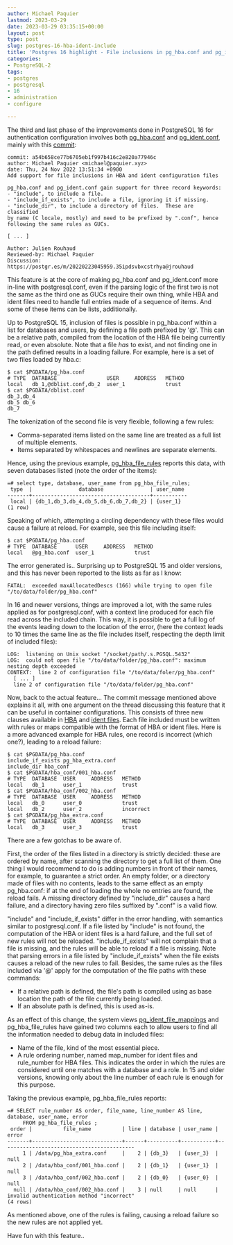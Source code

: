 ```yaml
---
author: Michael Paquier
lastmod: 2023-03-29
date: 2023-03-29 03:35:15+00:00
layout: post
type: post
slug: postgres-16-hba-ident-include
title: 'Postgres 16 highlight - File inclusions in pg_hba.conf and pg_ident.conf'
categories:
- PostgreSQL-2
tags:
- postgres
- postgresql
- 16
- administration
- configure

---
```


The third and last phase of the improvements done in PostgreSQL 16 for
authentication configuration involves both
[pg\_hba.conf](https://www.postgresql.org/docs/devel/auth-pg-hba-conf.html)
and [pg\_ident.conf](https://www.postgresql.org/docs/devel/auth-username-maps.html),
mainly with this
[commit](https://git.postgresql.org/gitweb/?p=postgresql.git;a=commit;h=a54b658):

    commit: a54b658ce77b6705eb1f997b416c2e820a77946c
    author: Michael Paquier <michael@paquier.xyz>
    date: Thu, 24 Nov 2022 13:51:34 +0900
    Add support for file inclusions in HBA and ident configuration files

    pg_hba.conf and pg_ident.conf gain support for three record keywords:
    - "include", to include a file.
    - "include_if_exists", to include a file, ignoring it if missing.
    - "include_dir", to include a directory of files.  These are classified
    by name (C locale, mostly) and need to be prefixed by ".conf", hence
    following the same rules as GUCs.

    [ ... ]

    Author: Julien Rouhaud
    Reviewed-by: Michael Paquier
    Discussion: https://postgr.es/m/20220223045959.35ipdsvbxcstrhya@jrouhaud

This feature is at the core of making pg\_hba.conf and pg\_ident.conf more
in-line with postgresql.conf, even if the parsing logic of the first two is not
the same as the third one as GUCs require their own thing, while HBA and
ident files need to handle full entries made of a sequence of items.  And some
of these items can be lists, additionally.

Up to PostgreSQL 15, inclusion of files is possible in pg\_hba.conf within a
list for databases and users, by defining a file path prefixed by '@'.  This
can be a relative path, compiled from the location of the HBA file being
currently read, or even absolute.  Note that a file *has* to exist, and not
finding one in the path defined results in a loading failure.  For example,
here is a set of two files loaded by hba.c:

    $ cat $PGDATA/pg_hba.conf
    # TYPE  DATABASE                USER     ADDRESS   METHOD
    local   db_1,@dblist.conf,db_2  user_1             trust
    $ cat $PGDATA/dblist.conf
    db_3,db_4
    db_5 db_6
    db_7

The tokenization of the second file is very flexible, following a few rules:

  * Comma-separated items listed on the same line are treated as a full list
  of multiple elements.
  * Items separated by whitespaces and newlines are separate elements.

Hence, using the previous example,
[pg\_hba\_file\_rules](https://www.postgresql.org/docs/devel/view-pg-hba-file-rules.html)
reports this data, with seven databases listed (note the order of the items):

    =# select type, database, user_name from pg_hba_file_rules;
     type  |               database               | user_name
    -------+--------------------------------------+-----------
     local | {db_1,db_3,db_4,db_5,db_6,db_7,db_2} | {user_1}
    (1 row)

Speaking of which, attempting a circling dependency with these files would
cause a failure at reload.  For example, see this file including itself:

    $ cat $PGDATA/pg_hba.conf
    # TYPE  DATABASE      USER     ADDRESS   METHOD
    local   @pg_hba.conf  user_1             trust

The error generated is..  Surprising up to PostgreSQL 15 and older versions,
and this has never been reported to the lists as far as I know:

    FATAL:  exceeded maxAllocatedDescs (166) while trying to open file "/to/data/folder/pg_hba.conf"

In 16 and newer versions, things are improved a lot, with the same
rules applied as for postgresql.conf, with a context line produced for
each file read across the included chain.  This way, it is possible to get
a full log of the events leading down to the location of the error, (here
the context leads to 10 times the same line as the file includes itself,
respecting the depth limit of included files):

    LOG:  listening on Unix socket "/socket/path/.s.PGSQL.5432"
    LOG:  could not open file "/to/data/folder/pg_hba.conf": maximum nesting depth exceeded
    CONTEXT:  line 2 of configuration file "/to/data/foler/pg_hba.conf"
      [ ... ]
      line 2 of configuration file "/to/data/folder/pg_hba.conf"

Now, back to the actual feature...  The commit message mentioned above
explains it all, with one argument on the thread discussing this feature
that it can be useful in container configurations.  This consists of three
new clauses available in
[HBA](https://www.postgresql.org/docs/devel/auth-pg-hba-conf.html)
and [ident files](https://www.postgresql.org/docs/devel/auth-username-maps.html).
Each file included must be written with rules or maps compatible with the
format of HBA or ident files.  Here is a more advanced example for HBA rules,
one record is incorrect (which one?), leading to a reload failure:

    $ cat $PGDATA/pg_hba.conf
    include_if_exists pg_hba_extra.conf
	include_dir hba_conf
    $ cat $PGDATA/hba_conf/001_hba.conf
    # TYPE  DATABASE  USER     ADDRESS   METHOD
    local   db_1      user_1             trust
    $ cat $PGDATA/hba_conf/002_hba.conf
    # TYPE  DATABASE  USER     ADDRESS   METHOD
    local   db_0      user_0             trust
    local   db_2      user_2             incorrect
    $ cat $PGDATA/pg_hba_extra.conf
    # TYPE  DATABASE  USER     ADDRESS   METHOD
    local   db_3      user_3             trust

There are a few gotchas to be aware of.

First, the order of the files listed in a directory is strictly decided:
these are ordered by name, after scanning the directory to get a full list
of them.  One thing I would recommend to do is adding numbers in front of
their names, for example, to guarantee a strict order.  An empty folder,
or a directory made of files with no contents, leads to the same effect
as an empty pg\_hba.conf: if at the end of loading the whole no entries
are found, the reload fails.  A missing directory defined by
"include\_dir" causes a hard failure, and a directory having zero files
suffixed by ".conf" is a valid flow.

"include" and "include\_if\_exists" differ in the error handling, with
semantics similar to postgresql.conf.  If a file listed by "include" is not
found, the computation of the HBA or ident files is a hard failure, and
the full set of new rules will not be reloaded.  "include\_if\_exists" will
not complain that a file is missing, and the rules will be able to reload if
a file is missing.  Note that parsing errors in a file listed by
"include\_if\_exists" when the file exists causes a reload of the new rules
to fail.  Besides, the same rules as the files included via '@' apply for
the computation of the file paths with these commands:

  * If a relative path is defined, the file's path is compiled using as
  base location the path of the file currently being loaded.
  * If an absolute path is defined, this is used as-is.

As an effect of this change, the system views
[pg\_ident\_file\_mappings](https://www.postgresql.org/docs/devel/view-pg-ident-file-mappings.html)
and pg\_hba\_file\_rules have gained two columns each to allow users to
find all the information needed to debug data in included files:

  * Name of the file, kind of the most essential piece.
  * A rule ordering number, named map\_number for ident files and rule\_number
  for HBA files.  This indicates the order in which the rules are considered
  until one matches with a database and a role.  In 15 and older versions,
  knowing only about the line number of each rule is enough for this purpose.

Taking the previous example, pg\_hba\_file\_rules reports:

    =# SELECT rule_number AS order, file_name, line_number AS line, database, user_name, error
         FROM pg_hba_file_rules ;
     order |          file_name          | line | database | user_name |                   error
    -------+-----------------------------+------+----------+-----------+-------------------------------------------
         1 | /data/pg_hba_extra.conf     |    2 | {db_3}   | {user_3}  | null
         2 | /data/hba_conf/001_hba.conf |    2 | {db_1}   | {user_1}  | null
         3 | /data/hba_conf/002_hba.conf |    2 | {db_0}   | {user_0}  | null
      null | /data/hba_conf/002_hba.conf |    3 | null     | null      | invalid authentication method "incorrect"
    (4 rows)

As mentioned above, one of the rules is failing, causing a reload failure
so the new rules are not applied yet.

Have fun with this feature..
